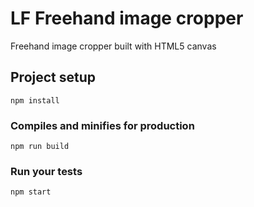 # LF Freehand image cropper
Freehand image cropper built with HTML5 canvas

## Project setup
```
npm install
```

### Compiles and minifies for production
```
npm run build
```

### Run your tests
```
npm start
```